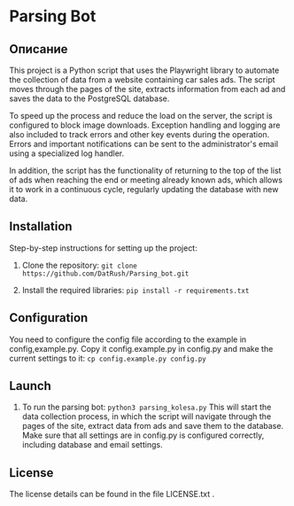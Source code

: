 # Parsing Bot

## Описание
This project is a Python script that uses the Playwright library to automate the collection of data from a website containing car sales ads. The script moves through the pages of the site, extracts information from each ad and saves the data to the PostgreSQL database.

To speed up the process and reduce the load on the server, the script is configured to block image downloads. Exception handling and logging are also included to track errors and other key events during the operation. Errors and important notifications can be sent to the administrator's email using a specialized log handler.

In addition, the script has the functionality of returning to the top of the list of ads when reaching the end or meeting already known ads, which allows it to work in a continuous cycle, regularly updating the database with new data.

## Installation
Step-by-step instructions for setting up the project:

1. Clone the repository:
`git clone https://github.com/DatRush/Parsing_bot.git`

2. Install the required libraries:
`pip install -r requirements.txt`

## Configuration
You need to configure the config file according to the example in config,example.py. Copy it config.example.py in config.py and make the current settings to it:
`cp config.example.py config.py`

## Launch
1. To run the parsing bot:
`python3 parsing_kolesa.py`
This will start the data collection process, in which the script will navigate through the pages of the site, extract data from ads and save them to the database. Make sure that all settings are in config.py is configured correctly, including database and email settings.


## License
The license details can be found in the file LICENSE.txt .